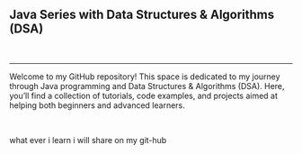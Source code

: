 <h2>Java Series with Data Structures & Algorithms (DSA)</h2>
<br>
<hr>
<p>Welcome to my GitHub repository! This space is dedicated to my journey through Java programming and Data Structures & Algorithms (DSA). Here, you’ll find a collection of tutorials, code examples, and projects aimed at helping both beginners and advanced learners.</P>
<br>
<p>what ever i learn i will share on my git-hub</P>